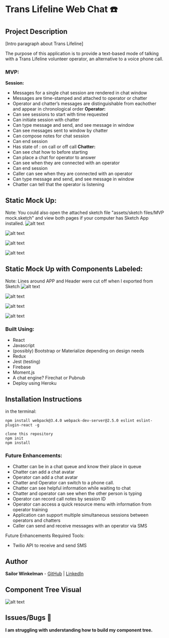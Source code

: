 # **Trans Lifeline Web Chat** ☎️

## Project Description
[Intro paragraph about Trans Lifeline]

The  purpose of this application is to provide a text-based mode of talking with a Trans Lifeline volunteer operator, an alternative to a voice phone call.

### MVP:
**Session:**
* Messages for a single chat session are rendered in chat window
* Messages are time-stamped and attached to operator or chatter
* Operator and chatter’s messages are distinguishable from eachother and appear in chronological order
**Operator:**
* Can see sessions to start with time requested
* Can initiate session with chatter
* Can type message and send, and see message in window
* Can see messages sent to window by chatter
* Can compose notes for chat session
* Can end session
* Has state of : on call or off call
**Chatter:**
* Can see chat how to before starting
* Can place a chat for operator to answer
* Can see when they are connected with an operator
* Can end session
* Caller can see when they are connected with an operator
* Can type message and send, and see message in window
* Chatter can tell that the operator is listening

## Static Mock Up:
Note: You could also open the attached sketch file "assets/sketch files/MVP mock.sketch" and view both pages if your computer has Sketch App installed.
![alt text](assets/images/Chatter1.png)

![alt text](assets/images/Chatter2.png)

![alt text](assets/images/Operator1.png)

![alt text](assets/images/Operator2.png)

## Static Mock Up with Components Labeled:
Note: Lines around APP and Header were cut off when I exported from Sketch
![alt text](assets/images/Chatter1L.png)

![alt text](assets/images/Chatter2L.png)

![alt text](assets/images/Operator1L.png)

![alt text](assets/images/Operator2L.png)

### Built Using:

* React
* Javascript
* (possibly) Bootstrap or Materialize depending on design needs
* Redux
* Jest (testing)
* Firebase
* Moment.js
* A chat engine? Firechat or Pubnub
* Deploy using Heroku


## Installation Instructions
in the terminal:
```
npm install webpack@3.4.0 webpack-dev-server@2.5.0 eslint eslint-plugin-react -g

clone this repository
npm init
npm install
```
### Future Enhancements:
* Chatter can be in a chat queue and know their place in queue
* Chatter can add a chat avatar
* Operator can add a chat avatar
* Chatter and Operator can switch to a phone call.
* Chatter can see helpful information while waiting to chat
* Chatter and operator can see when the other person is typing
* Operator can record call notes by session ID
* Operator can access a quick resource menu with information from operator training
* Application can support multiple simultaneous sessions between operators and chatters
* Caller can send and receive messages with an operator via SMS

Future Enhancements Required Tools:
* Twilio API to receive and send SMS

## Author
**Sailor Winkelman** - [GitHub](https://github.com/sailor27) | [LinkedIn](https://www.linkedin.com/in/sailor-winkelman-62429152)

## Component Tree Visual
![alt text](assets/images/ComponentTree.png)

## Issues/Bugs 🐛
**I am struggling with understanding how to build my component tree.**
